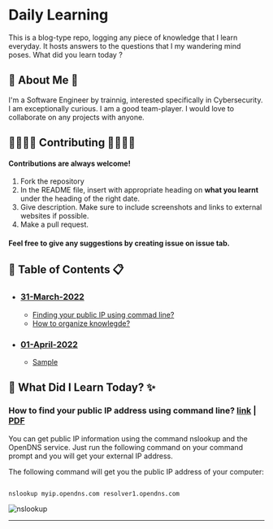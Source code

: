 
# Daily Learning

This is a blog-type repo, logging any piece of knowledge that I learn everyday. It hosts answers to the questions that I my wandering mind poses.
What did you learn today ?


## 🚀 About Me 🚀
I'm a Software Engineer by trainnig, interested specifically in Cybersecurity. I am exceptionally curious. I am a good team-player. I would love to collaborate on any projects with anyone.




## 👨‍👩‍👧‍👦 Contributing 👨‍👩‍👧‍👦

#### Contributions are always welcome!
1. Fork the repository
2. In the README file, insert with appropriate heading on **what you learnt** under the heading of the right date.
3. Give description. Make sure to include screenshots and links to external websites if possible.
4. Make a pull request.

#### Feel free to give any suggestions by creating issue on issue tab.



## 📑 Table of Contents 📋

- ### [31-March-2022](#31-march.)
    * [Finding your public IP using commad line?](link)
    * [How to organize knowlegde?](link)

- ### [01-April-2022](#31-march.)
    * [Sample](link)
## 🧠 What Did I Learn Today? ✨

### How to find your public IP address using command line? [link](https://www.itechtics.com/how-to-check-public-ip-address-using-command-line-in-windows-10/) | [PDF](assets/cmdFindIP.pdf)

You can get public IP information using the command nslookup and the OpenDNS service. Just run the following command on your command prompt and you will get your external IP address.

The following command will get you the public IP address of your computer:


```bat

nslookup myip.opendns.com resolver1.opendns.com

```
![nslookup](/assets/cmdPublicIP.jpg)

---

